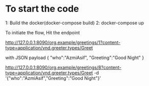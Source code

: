 To start the code
=========================
1: Build the docker(docker-compose build)
2: docker-compose up


To initiate the flow, Hit the endpoint

http://127.0.0.1:8090/org.example/greetings/1?content-type=application/vnd.greeter.types/Greet

with JSON payload
{
	"who":"AzmiAsif",
    "Greeting":"Good Night"
}

http://127.0.0.1:8090/org.example/greetings/8?content-type=application/vnd.greeter.types/Greet -d '{"who":"AzmiAsif","Greeting":"Good Night"}'
